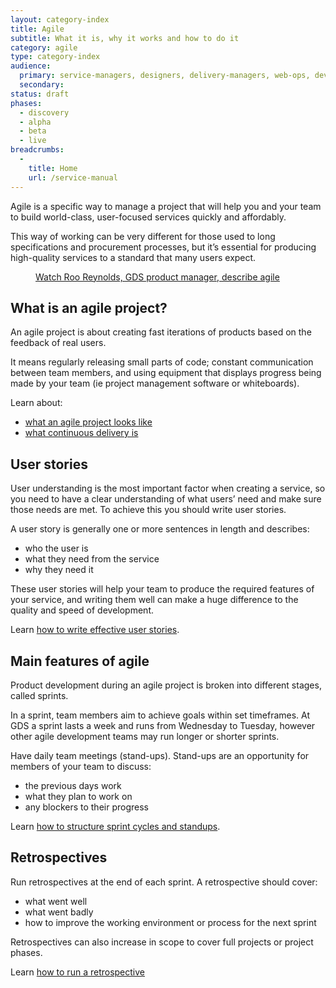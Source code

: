 ```yaml
---
layout: category-index
title: Agile
subtitle: What it is, why it works and how to do it
category: agile
type: category-index
audience:
  primary: service-managers, designers, delivery-managers, web-ops, developers, tech-archs, performance-analysts, user-researchers, qa, content-designers
  secondary:
status: draft
phases:
  - discovery
  - alpha
  - beta
  - live
breadcrumbs:
  -
    title: Home
    url: /service-manual
---
```


Agile is a specific way to manage a project that will help you and your team to build world-class, user-focused services quickly and affordably. 

This way of working can be very different for those used to long specifications and procurement processes, but it’s essential for producing high-quality services to a standard that many users expect. 

<figure class="media-player-wrapper video">
	<a href="https://www.youtube.com/watch?v=0XpAtr24uUQ">Watch Roo Reynolds, GDS product manager, describe agile</a
	>
</figure>


## What is an agile project?

An agile project is about creating fast iterations of products based on the feedback of real users. 

It means regularly releasing small parts of code; constant communication between team members, and using equipment that displays progress being made by your team (ie project management software or whiteboards).

Learn about:
* [what an agile project looks like](/service-manual/agile/what-agile-looks-like.html)
* [what continuous delivery is](/service-manual/agile/continuous-delivery.html)

## User stories

User understanding is the most important factor when creating a service, so you need to have a clear understanding of what users’ need and make sure those needs are met. To achieve this you should write user stories.

A user story is generally one or more sentences in length and describes: 
* who the user is
* what they need from the service
* why they need it

These user stories will help your team to produce the required features of your service, and writing them well can make a huge difference to the quality and speed of development.

Learn [how to write effective user stories](/service-manual/agile/writing-user-stories.html).

## Main features of agile

Product development during an agile project is broken into different stages, called sprints. 

In a sprint, team members aim to achieve goals within set timeframes. At GDS a sprint lasts a week and runs from Wednesday to Tuesday, however other agile development teams may run longer or shorter sprints.

Have daily team meetings (stand-ups). Stand-ups are an opportunity for members of your team to discuss: 
* the previous days work
* what they plan to work on
* any blockers to their progress

Learn [how to structure sprint cycles and standups](/service-manual/agile/features-of-agile.html).

## Retrospectives

Run retrospectives at the end of each sprint.  A retrospective should cover:
* what went well
* what went badly
* how to improve the working environment or process for the next sprint

Retrospectives can also increase in scope to cover full projects or project phases.

Learn [how to run a retrospective](/service-manual/agile/running-retrospectives.html)
